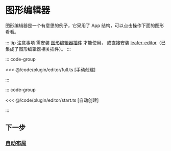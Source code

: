 <script setup>
import Case from '/component/Case.vue'
</script>

# 图形编辑器

图形编辑器是一个有意思的例子，它采用了 App 结构，可以点击操作下面的图形看看。

::: tip 注意事项
需安装 [图形编辑器插件](/plugin/in/editor/) 才能使用， 或直接安装 [leafer-editor](/guide/install/editor/start.md)（已集成了图形编辑器相关插件）。
:::

<case name="Editor" index=2 count=2 x=20></case>

::: code-group

<<< @/code/plugin/editor/full.ts [手动创建]

:::

::: code-group

<<< @/code/plugin/editor/start.ts [自动创建]

:::

## 下一步

### [自动布局](/guide/plugin/flow)
